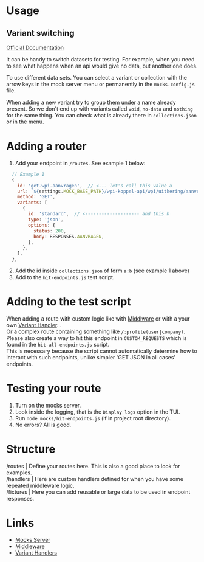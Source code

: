 # Usage

## Variant switching

[Official Documentation](https://www.mocks-server.org/docs/usage/variants/)

It can be handy to switch datasets for testing.
For example, when you need to see what happens when an api would give no data, but another one does.

To use different data sets.
You can select a variant or collection with the arrow keys in the mock server menu or
permanently in the `mocks.config.js` file.

When adding a new variant try to group them under a name already present.
So we don't end up with variants called `void`, `no-data` and `nothing` for the same thing.
You can check what is already there in `collections.json` or in the menu.

# Adding a router

1. Add your endpoint in `/routes`. See example 1 below:
```javascript
  // Example 1
  {
    id: 'get-wpi-aanvragen',  // <--- let's call this value a
    url: `${settings.MOCK_BASE_PATH}/wpi-koppel-api/wpi/uitkering/aanvragen`,
    method: 'GET',
    variants: [
      {
        id: 'standard',  // <-------------------- and this b
        type: 'json',
        options: {
          status: 200,
          body: RESPONSES.AANVRAGEN,
        },
      },
    ],
  },
```
2. Add the id inside `collections.json` of form `a:b` (see example 1 above)
3. Add to the `hit-endpoints.js` test script.


# Adding to the test script

When adding a route with custom logic like with [Middlware][1] or with a your own [Variant Handler][2]...<br>
Or a complex route containing something like `/:profile(user|company)`.
Please also create a way to hit this endpoint in `CUSTOM_REQUESTS` which is found in the `hit-all-endpoints.js` script.<br>
This is necessary because the script cannot automatically determine how to interact with such endpoints, unlike simpler 'GET JSON in all cases' endpoints.


# Testing your route

1. Turn on the mocks server.
2. Look inside the logging, that is the `Display logs` option in the TUI.
2. Run `node mocks/hit-endpoints.js` (if in project root directory).
3. No errors? All is good.


# Structure

/routes   | Define your routes here. This is also a good place to look for examples.<br>
/handlers | Here are custom handlers defined for when you have some repeated middleware logic.<br>
/fixtures | Here you can add reusable or large data to be used in endpoint responses.<br>


# Links

- [Mocks Server](https://www.mocks-server.org/docs/overview/)
- [Middleware][1]
- [Variant Handlers][2]

[1]: https://www.mocks-server.org/docs/usage/variants/middleware/
[2]: https://www.mocks-server.org/docs/variant-handlers/intro/
